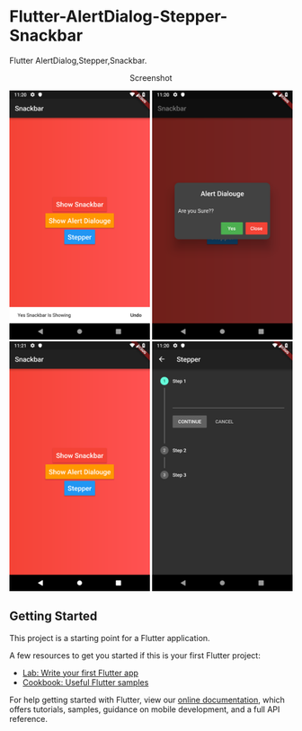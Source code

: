 # Flutter-AlertDialog-Stepper-Snackbar

Flutter AlertDialog,Stepper,Snackbar.


<p align="center">
Screenshot
</p>
<p align="center">
  <img src="image/1.png" width="250"/>
  <img src="image/2.png" width="250"/>
  <img src="image/3.png" width="250"/>
  <img src="image/4.png" width="250"/>
</p>




## Getting Started

This project is a starting point for a Flutter application.

A few resources to get you started if this is your first Flutter project:

- [Lab: Write your first Flutter app](https://flutter.io/docs/get-started/codelab)
- [Cookbook: Useful Flutter samples](https://flutter.io/docs/cookbook)

For help getting started with Flutter, view our 
[online documentation](https://flutter.io/docs), which offers tutorials, 
samples, guidance on mobile development, and a full API reference.
